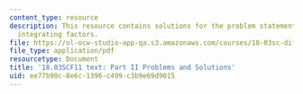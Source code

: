 ```yaml
---
content_type: resource
description: This resource contains solutions for the problem statements related to
  integrating factors.
file: https://ol-ocw-studio-app-qa.s3.amazonaws.com/courses/18-03sc-differential-equations-fall-2011/ee77b90c8e6c1396c499c3b9e69d9015_MIT18_03SCF11_ps1_II_s4_5s.pdf
file_type: application/pdf
resourcetype: Document
title: '18.03SCF11 text: Part II Problems and Solutions'
uid: ee77b90c-8e6c-1396-c499-c3b9e69d9015
---
```

